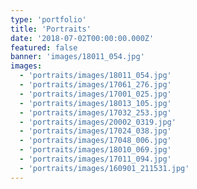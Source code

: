 ```yaml
---
type: 'portfolio'
title: 'Portraits'
date: '2018-07-02T00:00:00.000Z'
featured: false
banner: 'images/18011_054.jpg'
images:
  - 'portraits/images/18011_054.jpg'
  - 'portraits/images/17061_276.jpg'
  - 'portraits/images/17001_025.jpg'
  - 'portraits/images/18013_105.jpg'
  - 'portraits/images/17032_253.jpg'
  - 'portraits/images/20002_0319.jpg'
  - 'portraits/images/17024_038.jpg'
  - 'portraits/images/17048_006.jpg'
  - 'portraits/images/18010_069.jpg'
  - 'portraits/images/17011_094.jpg'
  - 'portraits/images/160901_211531.jpg'
---
```

